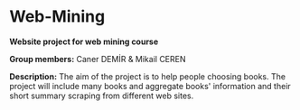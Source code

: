 # Web-Mining
**Website project for web mining course**

**Group members:** Caner DEMİR & Mikail CEREN

**Description:** The aim of the project is to help people choosing books. 
The project will include many books and aggregate books' information and their short summary 
scraping from different web sites.
